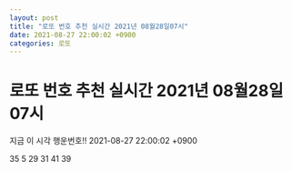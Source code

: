 ```yaml
---
layout: post
title: "로또 번호 추천 실시간 2021년 08월28일07시"
date: 2021-08-27 22:00:02 +0900
categories: 로또
---
```


# 로또 번호 추천 실시간 2021년 08월28일07시

지금 이 시각 행운번호!! 2021-08-27 22:00:02 +0900

 35  5  29  31  41  39 

